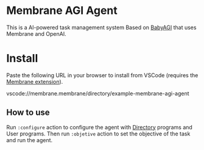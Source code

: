 # Membrane AGI Agent

This is a AI-powered task management system Based on [BabyAGI](https://babyagi.org/) that uses Membrane and OpenAI.

# Install

Paste the following URL in your browser to install from VSCode (requires the [Membrane extension](https://marketplace.visualstudio.com/items?itemName=membrane.membrane)).

vscode://membrane.membrane/directory/example-membrane-agi-agent

## How to use

Run `:configure` action to configure the agent with [Directory](https://github.com/membrane-io/directory) programs and User programs.
Then run `:objetive` action to set the objective of the task and run the agent.
